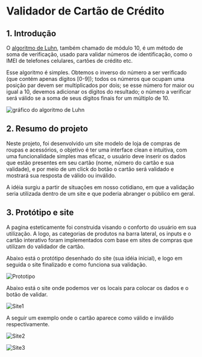 # Validador de Cartão de Crédito 


## 1. Introdução

O [algoritmo de Luhn](https://en.wikipedia.org/wiki/Luhn_algorithm), também
chamado de módulo 10, é um método de soma de verificação, usado para validar
números de identificação, como o IMEI de telefones celulares, cartões de crédito
etc.

Esse algoritmo é simples. Obtemos o inverso do número a ser verificado (que
contém apenas dígitos [0-9]); todos os números que ocupam uma posição par devem
ser multiplicados por dois; se esse número for maior ou igual a 10, devemos
adicionar os dígitos do resultado; o número a verificar será válido se a soma de
seus dígitos finais for um múltiplo de 10.

![gráfico do algoritmo de
Luhn](https://www.101computing.net/wp/wp-content/uploads/Luhn-Algorithm.png)

## 2. Resumo do projeto

Neste projeto, foi desenvolvido um site modelo de loja de compras de roupas e 
acessórios, o objetivo é ter uma interface clean e intuitiva, com uma funcionalidade
simples mas eficaz, o usuário deve inserir os dados que estão presentes em seu cartão 
(nome, número do cartão e sua validade), e por meio de um click do botão o cartão
será validado e mostrará sua resposta de válido ou inválido.

A idéia surgiu a partir de situações em nosso cotidiano, em que a validação
seria utilizada dentro de um site e que poderia abranger o público em geral.

## 3. Protótipo e site

A pagina esteticamente foi construida visando o conforto do usuário em sua utilização.
A logo, as categorias de produtos na barra lateral, os inputs e o cartão interativo
foram implementados com base em sites de compras que utilizam do validador de cartão.

Abaixo está o protótipo desenhado do site (sua idéia inicial), e logo em seguida
o site finalizado e como funciona sua validação.

![Prototipo](https://scontent.fcpq7-1.fna.fbcdn.net/v/t39.30808-6/273698097_2696168320529479_4130432194105451955_n.jpg?_nc_cat=102&ccb=1-5&_nc_sid=730e14&_nc_eui2=AeG2ThV2oTeAnF6yfANIoXuk9iCHJmf8w9b2IIcmZ_zD1tzKJd0wYDtdBDiZXYnKd8nf10VAuXQmrjniRtpc0jz9&_nc_ohc=hKUXTO7WepMAX8HQPbr&_nc_ht=scontent.fcpq7-1.fna&oh=00_AT8whYzuB9kPphV_-Wa6n7gv0WN3JfhUGz4LEPUz1QTYbA&oe=62098C5D)

Abaixo está o site onde podemos ver os locais para colocar os dados e o botão de validar.

![Site1](https://scontent.fcpq7-1.fna.fbcdn.net/v/t39.30808-6/273728664_2696167390529572_7483871660209667724_n.jpg?_nc_cat=110&ccb=1-5&_nc_sid=730e14&_nc_eui2=AeEzjIhlt8unNXGibEhY-NK4VVOv-wbl2rNVU6_7BuXas1wwwVbWeG4o_bj-GRIruKuP88gNORjGOtpcowSb4VEa&_nc_ohc=EMyVflfORPUAX-iuGtT&tn=Z-_nUoxcaL5NOknl&_nc_ht=scontent.fcpq7-1.fna&oh=00_AT8yn7WTTx1y83QYTpScrJ5ZbACsi54cW4apyPN2eTD7RQ&oe=6209C559)

A seguir um exemplo onde o cartão aparece como válido e inválido respectivamente.

![Site2](https://scontent.fcpq7-1.fna.fbcdn.net/v/t39.30808-6/273638598_2696167367196241_3304357877238561877_n.jpg?_nc_cat=100&ccb=1-5&_nc_sid=730e14&_nc_eui2=AeENRSPMIUmUlBHkYZORc8dbuNOuFTuLrPC4064VO4us8PtOvqVgzscMPNL9OlfZrAiEz7_3XIe5WXpfBCbVWoA6&_nc_ohc=n-BbS-LXag4AX9Zk9VA&tn=Z-_nUoxcaL5NOknl&_nc_ht=scontent.fcpq7-1.fna&oh=00_AT8F6ygSvkkD4WcOlEwN4tZJFwA1LE7jZx2ie4YtR2eydw&oe=62096AC0)

![Site3](https://scontent.fcpq7-1.fna.fbcdn.net/v/t39.30808-6/273742267_2696167377196240_1764565853512413850_n.jpg?_nc_cat=100&ccb=1-5&_nc_sid=730e14&_nc_eui2=AeENxOAEGdcmUZK-e9OjkkeQN4TkFgqLG4c3hOQWCosbh4qBiRsvFNUo7rNc0M7wBgg9LcRtwdB22eXBE_8OwOah&_nc_ohc=qArYNyIUue8AX-xgpSJ&_nc_ht=scontent.fcpq7-1.fna&oh=00_AT9vstlZyToqdZadI8eUqeVzzjo8v3Nqp6d7gAyv5spZxA&oe=620827A0)